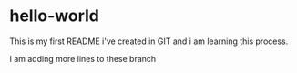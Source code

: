 # hello-world

This is my first README i've created in GIT and i am learning this process.


I am adding more lines to these branch
